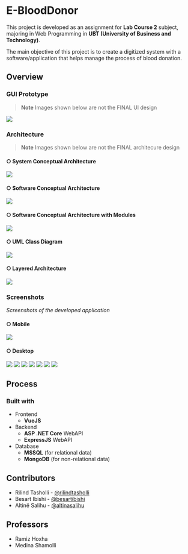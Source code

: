 # E-BloodDonor
This project is developed as an assignment for **Lab Course 2** subject, majoring in Web Programming in **UBT (University of Business and Technology)**. 

The main objective of this project is to create a digitized system with a software/application that helps manage the process of blood donation.

## Overview

### GUI Prototype
> **Note**
> Images shown below are not the FINAL UI design

![](https://raw.github.com/rilindtasholli/e-blooddonor/main/screenshots/doc/prototype.png)

### Architecture
> **Note**
> Images shown below are not the FINAL architecure design

#### ○ System Conceptual Architecture
![](https://raw.github.com/rilindtasholli/e-blooddonor/main/screenshots/doc/system-conceptual-architecture.png)
#### ○ Software Conceptual Architecture
![](https://raw.github.com/rilindtasholli/e-blooddonor/main/screenshots/doc/software-conceptual-architecture.png)
#### ○ Software Conceptual Architecture with Modules
![](https://raw.github.com/rilindtasholli/e-blooddonor/main/screenshots/doc/software-conceptual-architecture-with-modules.png)
#### ○ UML Class Diagram
![](https://raw.github.com/rilindtasholli/e-blooddonor/main/screenshots/doc/uml-class-diagram.png)
#### ○ Layered Architecture
![](https://raw.github.com/rilindtasholli/e-blooddonor/main/screenshots/doc/layered-architecture.png)

### Screenshots

*Screenshots of the developed application*

#### ○ Mobile
![](https://raw.github.com/rilindtasholli/e-blooddonor/main/screenshots/app/mobile.png)
#### ○ Desktop
![](https://raw.github.com/rilindtasholli/e-blooddonor/main/screenshots/app/desktop1.png)
![](https://raw.github.com/rilindtasholli/e-blooddonor/main/screenshots/app/desktop2.png)
![](https://raw.github.com/rilindtasholli/e-blooddonor/main/screenshots/app/desktop3.png)
![](https://raw.github.com/rilindtasholli/e-blooddonor/main/screenshots/app/desktop4.png)
![](https://raw.github.com/rilindtasholli/e-blooddonor/main/screenshots/app/desktop5.png)
![](https://raw.github.com/rilindtasholli/e-blooddonor/main/screenshots/app/desktop6.png)
![](https://raw.github.com/rilindtasholli/e-blooddonor/main/screenshots/app/desktop7.png)

## Process

### Built with

- Frontend
    - **VueJS**
- Backend
    - **ASP .NET Core** WebAPI
    - **ExpressJS** WebAPI
 - Database
    - **MSSQL** (for relational data)
    - **MongoDB** (for non-relational data)

## Contributors

- Rilind Tasholli - [@rilindtasholli](https://github.com/rilindtasholli)
- Besart Ibishi - [@besartibishi](https://github.com/besartibishi)
- Altinë Salihu - [@altinasalihu](https://github.com/altinasalihu)

## Professors

- Ramiz Hoxha
- Medina Shamolli
